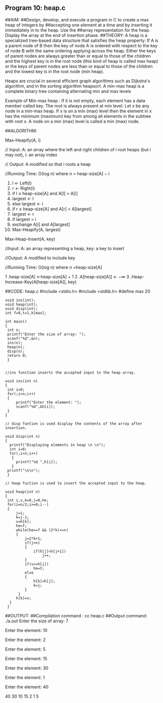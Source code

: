 ## Program 10: heap.c
##AIM: 
##Design, develop, and execute a program in C to create a max heap of integers by
##accepting one element at a time and by inserting it immediately in to the heap. Use the
##array representation for the heap. Display the array at the end of insertion phase.
##THEORY:
 A heap is a specialized tree-based data structure that satisfies the heap property: If A is a parent node of B then the key of node A is ordered with respect to the key of node B with the same ordering applying across the heap. Either the keys of parent nodes are always greater than or equal to those of the children and the highest key is in the root node (this kind of heap is called max heap) or the keys of parent nodes are less than or equal to those of the children and the lowest key is in the root node (min heap).

 Heaps are crucial in several efficient graph algorithms such as Dijkstra's algorithm, and in the sorting algorithm heapsort.
A min-max heap is a complete binary tree containing alternating min and max levels

Example of Min-max heap
: If it is not empty, each element has a data member called key. The root is always present at min level. Let x be any node in a min-max heap. If x is on a min (max) level then the element in x has the minimum (maximum) key from among all elements in the subtree with root x. A node on a min (max) level is called a min (max) node.

##ALGORITHM:

Max-Heapify(A, i)

// Input: A: an array where the left and right children of i root heaps (but i may not), i: an array index

// Output: A modified so that i roots a heap

//Running Time: O(log n) where n = heap-size[A] − i

1. l ← Left(i)
2. r ← Right(i)
3. if l ≤ heap-size[A] and A[l] > A[i]
4. largest ← l
5. else largest ← i
6. if r ≤ heap-size[A] and A[r] < A[largest]
7. largest ← r
8. if largest = i
9. exchange A[i] and A[largest]
10. Max-Heapify(A, largest)

Max-Heap-Insert(A, key)

//Input: A: an array representing a heap, key: a key to insert

//Output: A modified to include key

//Running Time: O(log n) where n =heap-size[A]

1 .heap-size[A] ←heap-size[A] + 1
2 .A[heap-size[A]] ← −∞
3 .Heap-Increase-Key(A[heap-size[A]], key)

##CODE: heap.c
    #include <stdio.h>
    #include <stdlib.h>
    #define max 20

    void ins(int);
    void heap(int);
    void disp(int);
    int f=0,t=1,h[max];

    int main()
    {
     int n;
     printf("Enter the size of array: ");
     scanf("%d",&n);
     ins(n);
     heap(n);
     disp(n);
     return 0;
     }


    //ins function inserts the accepted input to the heap array.

    void ins(int n)
    {
     int i=0;
     for(;i<n;i++)
     {
         printf("Enter the element: ");
         scanf("%d",&h[i]);
     }
    }

    // disp funtion is used display the contents of the array after insertion.

    void disp(int n)
    {
      printf("Displaying elements in heap \n \n");
      int i=0;
      for(;i<n;i++)
       {
         printf("%d ",h[i]);
       }
     printf("\n\n");
     }

    // heap fuction is used to insert the accepted input to the heap.

    void heap(int n)
    {
     int i,v,k=0,j=0,he;
     for(i=n/2;i>=0;i--)
     {
         j=i;
         k=j-1;
         v=h[k];
         he=f;
         while(he==f && (2*k)<=n)
         {
             j=2*k+1;
             if(j<n)
             {
                 if(h[j]<h[j+1])
                     j++;
             } 
             if(v>=h[j])
                 he=t;
             else
             {
                 h[k]=h[j];
                 k=j;
             }
          }
         h[k]=v;
      }
     }

##OUTPUT:
##Compilation command : cc heap.c
##Output command: ./a.out
Enter the size of array: 7

Enter the element: 10

Enter the element: 2

Enter the element: 5

Enter the element: 15

Enter the element: 30

Enter the element: 1

Enter the element: 40

40 30 10 15 2 1 5

